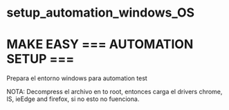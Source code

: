 # setup_automation_windows_OS
# MAKE EASY === AUTOMATION SETUP ===
Prepara el entorno windows para automation test

NOTA:  Decompress el archivo en to root, entonces carga el drivers chrome, IS, ieEdge and firefox, si no  esto no fuenciona.
